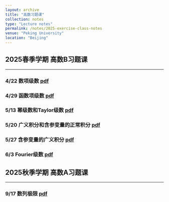 ```yaml
---
layout: archive
title: "高数习题课"
collection: notes
type: "Lecture notes"
permalink: /notes/2025-exercise-class-notes
venue: "Peking University"
location: "Beijing"
---
```


## 2025春季学期 高数B习题课
---

### 4/22 数项级数 [pdf](https://fanzymath.github.io/files/series.pdf) 
### 4/29 函数项级数 [pdf](https://fanzymath.github.io/files/series_of_functions.pdf) 
### 5/13 幂级数和Taylor级数 [pdf](https://fanzymath.github.io/files/power_series.pdf) 
### 5/20 广义积分和含参变量的正常积分 [pdf](https://fanzymath.github.io/files/Infinite_Integral.pdf) 
### 5/27 含参变量的广义积分 [pdf](https://fanzymath.github.io/files/Infinite_Integral_with_parameters.pdf) 
### 6/3  Fourier级数 [pdf](https://fanzymath.github.io/files/6_3_Fourier_Series.pdf)


## 2025秋季学期 高数A习题课
---

### 9/17 数列极限 [pdf](https://fanzymath.github.io/files/9_17_limit_of_sequence.pdf)



